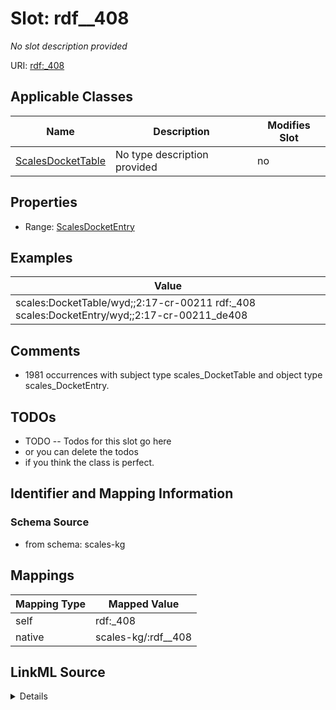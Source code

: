 

# Slot: rdf__408


_No slot description provided_





URI: [rdf:_408](http://www.w3.org/1999/02/22-rdf-syntax-ns#_408)



<!-- no inheritance hierarchy -->





## Applicable Classes

| Name | Description | Modifies Slot |
| --- | --- | --- |
| [ScalesDocketTable](../classes/ScalesDocketTable.md) | No type description provided |  no  |







## Properties

* Range: [ScalesDocketEntry](../classes/ScalesDocketEntry.md)






## Examples

| Value |
| --- |
| scales:DocketTable/wyd;;2:17-cr-00211 rdf:_408 scales:DocketEntry/wyd;;2:17-cr-00211_de408 |

## Comments

* 1981 occurrences with subject type scales_DocketTable and object type scales_DocketEntry.

## TODOs

* TODO -- Todos for this slot go here
* or you can delete the todos
* if you think the class is perfect.

## Identifier and Mapping Information







### Schema Source


* from schema: scales-kg




## Mappings

| Mapping Type | Mapped Value |
| ---  | ---  |
| self | rdf:_408 |
| native | scales-kg/:rdf__408 |




## LinkML Source

<details>
```yaml
name: rdf__408
description: No slot description provided
todos:
- TODO -- Todos for this slot go here
- or you can delete the todos
- if you think the class is perfect.
comments:
- 1981 occurrences with subject type scales_DocketTable and object type scales_DocketEntry.
examples:
- value: scales:DocketTable/wyd;;2:17-cr-00211 rdf:_408 scales:DocketEntry/wyd;;2:17-cr-00211_de408
from_schema: scales-kg
rank: 1000
slot_uri: rdf:_408
alias: rdf__408
domain_of:
- scales_DocketTable
range: scales_DocketEntry

```
</details>